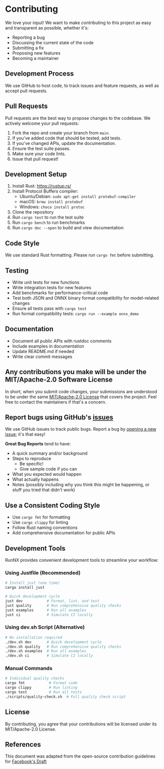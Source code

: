 # Contributing

We love your input! We want to make contributing to this project as easy and transparent as possible, whether it's:

- Reporting a bug
- Discussing the current state of the code
- Submitting a fix
- Proposing new features
- Becoming a maintainer

## Development Process

We use GitHub to host code, to track issues and feature requests, as well as accept pull requests.

## Pull Requests

Pull requests are the best way to propose changes to the codebase. We actively welcome your pull requests:

1. Fork the repo and create your branch from `main`.
2. If you've added code that should be tested, add tests.
3. If you've changed APIs, update the documentation.
4. Ensure the test suite passes.
5. Make sure your code lints.
6. Issue that pull request!

## Development Setup

1. Install Rust: https://rustup.rs/
2. Install Protocol Buffers compiler:
   - Ubuntu/Debian: `sudo apt-get install protobuf-compiler`
   - macOS: `brew install protobuf`  
   - Windows: `choco install protoc`
3. Clone the repository
4. Run `cargo test` to run the test suite
4. Run `cargo bench` to run benchmarks
5. Run `cargo doc --open` to build and view documentation

## Code Style

We use standard Rust formatting. Please run `cargo fmt` before submitting.

## Testing

- Write unit tests for new functions
- Write integration tests for new features  
- Add benchmarks for performance-critical code
- Test both JSON and ONNX binary format compatibility for model-related changes
- Ensure all tests pass with `cargo test`
- Run format compatibility tests: `cargo run --example onnx_demo`

## Documentation

- Document all public APIs with rustdoc comments
- Include examples in documentation
- Update README.md if needed
- Write clear commit messages

## Any contributions you make will be under the MIT/Apache-2.0 Software License

In short, when you submit code changes, your submissions are understood to be under the same [MIT/Apache-2.0 License](LICENSE) that covers the project. Feel free to contact the maintainers if that's a concern.

## Report bugs using GitHub's [issues](https://github.com/JGalego/runnx/issues)

We use GitHub issues to track public bugs. Report a bug by [opening a new issue](https://github.com/JGalego/runnx/issues/new); it's that easy!

**Great Bug Reports** tend to have:

- A quick summary and/or background
- Steps to reproduce
  - Be specific!
  - Give sample code if you can
- What you expected would happen
- What actually happens
- Notes (possibly including why you think this might be happening, or stuff you tried that didn't work)

## Use a Consistent Coding Style

* Use `cargo fmt` for formatting
* Use `cargo clippy` for linting
* Follow Rust naming conventions
* Add comprehensive documentation for public APIs

## Development Tools

RunNX provides convenient development tools to streamline your workflow:

### Using Justfile (Recommended)
```bash
# Install just (one time)
cargo install just

# Quick development cycle
just dev           # Format, lint, and test
just quality       # Run comprehensive quality checks  
just examples      # Run all examples
just ci            # Simulate CI locally
```

### Using dev.sh Script (Alternative)
```bash
# No installation required
./dev.sh dev       # Quick development cycle
./dev.sh quality   # Run comprehensive quality checks
./dev.sh examples  # Run all examples  
./dev.sh ci        # Simulate CI locally
```

### Manual Commands
```bash
# Individual quality checks
cargo fmt           # Format code
cargo clippy        # Run linting
cargo test          # Run all tests
./scripts/quality-check.sh  # Full quality check script
```

## License

By contributing, you agree that your contributions will be licensed under its MIT/Apache-2.0 License.

## References

This document was adapted from the open-source contribution guidelines for [Facebook's Draft](https://github.com/facebook/draft-js/blob/a9316a723f9e918afde44dea68b5f9f39b7d9b00/CONTRIBUTING.md)
